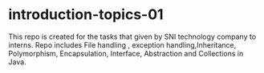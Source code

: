 # introduction-topics-01

This repo is created for the tasks that given by SNI technology company to interns. 
Repo includes File handling , exception handling,Inheritance, Polymorphism, Encapsulation, Interface, Abstraction and Collections in Java.
